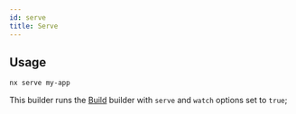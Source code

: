 ```yaml
---
id: serve
title: Serve
---
```


## Usage

```bash
nx serve my-app
```

This builder runs the [Build](build.md) builder with `serve` and `watch` options set to `true`;
